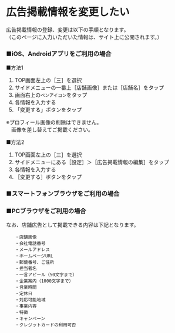 # 広告掲載情報を変更したい

広告掲載情報の登録、変更は以下の手順となります。  
（このページに入力いただいた情報は、サイト上に公開されます。）

### ■iOS、Androidアプリをご利用の場合

■方法1

1. TOP画面左上の［三］を選択
1. サイドメニューの一番上［店舗画像］または［店舗名］をタップ
1. 画面右上の`ペンアイコン`をタップ
1. 各情報を入力する
1. 「変更する」ボタンをタップ

※プロフィール画像の削除はできません。  
　画像を差し替えてご掲載ください。

■方法2

1. TOP画面左上の［三］を選択
1. サイドメニューにある［設定］＞［広告掲載情報の編集］をタップ  
1. 各情報を入力する
1. ［変更する］ボタンをタップ

### ■スマートフォンブラウザをご利用の場合

### ■PCブラウザをご利用の場合

なお、店舗広告として掲載できる内容は下記となります。

    　　・店舗画像
    　　・会社電話番号
    　　・メールアドレス
    　　・ホームページURL
    　　・郵便番号、ご住所
    　　・担当者名
    　　・一言アピール（50文字まで）
    　　・企業案内（1000文字まで）
    　　・営業時間
    　　・定休日
    　　・対応可能地域
    　　・事業内容
    　　・特徴
    　　・キャンペーン
    　　・クレジットカードの利用可否
